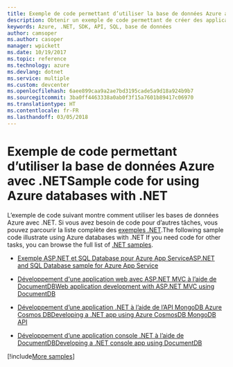 ```yaml
---
title: Exemple de code permettant d’utiliser la base de données Azure avec .NET
description: Obtenir un exemple de code permettant de créer des applications à l’aide de bases de données Azure avec .NET
keywords: Azure, .NET, SDK, API, SQL, base de données
author: camsoper
ms.author: casoper
manager: wpickett
ms.date: 10/19/2017
ms.topic: reference
ms.technology: azure
ms.devlang: dotnet
ms.service: multiple
ms.custom: devcenter
ms.openlocfilehash: 6aee899caa9a2ae7bd3195cade5a9d18a924b9b7
ms.sourcegitcommit: 3ba0ff4463338a0ab0f3f15a7601b89417c06970
ms.translationtype: HT
ms.contentlocale: fr-FR
ms.lasthandoff: 03/05/2018
---
```

# <a name="sample-code-for-using-azure-databases-with-net"></a><span data-ttu-id="bc7c9-104">Exemple de code permettant d’utiliser la base de données Azure avec .NET</span><span class="sxs-lookup"><span data-stu-id="bc7c9-104">Sample code for using Azure databases with .NET</span></span>

<span data-ttu-id="bc7c9-105">L’exemple de code suivant montre comment utiliser les bases de données Azure avec .NET. Si vous avez besoin de code pour d’autres tâches, vous pouvez parcourir la liste complète des [exemples .NET](https://azure.microsoft.com/resources/samples/?term=dotnet).</span><span class="sxs-lookup"><span data-stu-id="bc7c9-105">The following sample code illustrate using Azure databases with .NET If you need code for other tasks, you can browse the full list of [.NET samples](https://azure.microsoft.com/resources/samples/?term=dotnet).</span></span>

- [<span data-ttu-id="bc7c9-106">Exemple ASP.NET et SQL Database pour Azure App Service</span><span class="sxs-lookup"><span data-stu-id="bc7c9-106">ASP.NET and SQL Database sample for Azure App Service</span></span>](https://azure.microsoft.com/resources/samples/dotnet-sqldb-tutorial/)

- [<span data-ttu-id="bc7c9-107">Développement d'une application web avec ASP.NET MVC à l’aide de DocumentDB</span><span class="sxs-lookup"><span data-stu-id="bc7c9-107">Web application development with ASP.NET MVC using DocumentDB</span></span>](https://azure.microsoft.com/resources/samples/documentdb-dotnet-todo-app/)

- [<span data-ttu-id="bc7c9-108">Développement d’une application .NET à l’aide de l’API MongoDB Azure Cosmos DB</span><span class="sxs-lookup"><span data-stu-id="bc7c9-108">Developing a .NET app using Azure CosmosDB MongoDB API</span></span>](https://azure.microsoft.com/resources/samples/azure-cosmos-db-mongodb-dotnet-getting-started/)

- [<span data-ttu-id="bc7c9-109">Développement d’une application console .NET à l’aide de DocumentDB</span><span class="sxs-lookup"><span data-stu-id="bc7c9-109">Developing a .NET console app using DocumentDB</span></span>](https://azure.microsoft.com/resources/samples/documentdb-dotnet-getting-started/)

[!include[More samples](includes/more-samples.md)]
